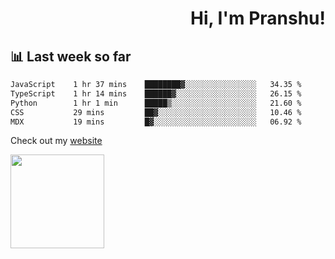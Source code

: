 <div align="right" >
   
   <H1>Hi, I'm Pranshu!</H1>

</div>

## 📊 Last week so far
<!--START_SECTION:waka-->

```txt
JavaScript    1 hr 37 mins    ████████▓░░░░░░░░░░░░░░░░   34.35 %
TypeScript    1 hr 14 mins    ██████▓░░░░░░░░░░░░░░░░░░   26.15 %
Python        1 hr 1 min      █████▒░░░░░░░░░░░░░░░░░░░   21.60 %
CSS           29 mins         ██▓░░░░░░░░░░░░░░░░░░░░░░   10.46 %
MDX           19 mins         █▓░░░░░░░░░░░░░░░░░░░░░░░   06.92 %
```

<!--END_SECTION:waka-->

Check out my [website](https://pranshu05.vercel.app)

<img align="left" width="150" src="https://user-images.githubusercontent.com/70943732/209951571-93b7afe5-f523-4683-b725-5d94b287e94e.png">

